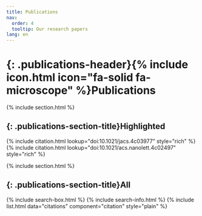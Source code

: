 ```yaml
---
title: Publications
nav:
  order: 4
  tooltip: Our research papers
lang: en
---
```


# {: .publications-header}{% include icon.html icon="fa-solid fa-microscope" %}Publications

{% include section.html %}

## {: .publications-section-title}Highlighted

{% include citation.html lookup="doi:10.1021/jacs.4c03977" style="rich" %}
{% include citation.html lookup="doi:10.1021/acs.nanolett.4c02497" style="rich" %}

{% include section.html %}

## {: .publications-section-title}All

{% include search-box.html %}
{% include search-info.html %}
{% include list.html data="citations" component="citation" style="plain" %}
